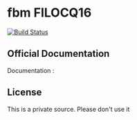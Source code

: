 # fbm FILOCQ16

[![Build Status](https://travis-ci.org/fbmfbm/filoq16.svg?branch=develop)](https://travis-ci.org/fbmfbm/filoq16)

## Official Documentation

Documentation :

## License

This is a private source. Please don't use it
